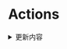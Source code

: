 # Actions


<details> 
    <summary>更新内容</summary>

- [QiuChenlyOpenSource/QQFlacMusicDownloader](https://github.com/QiuChenlyOpenSource/QQFlacMusicDownloader) (Updated: 0a7ed562d5f9a16aa60d16dbe57211e785dd021b)

</details>
